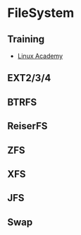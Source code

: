 # FileSystem

## Training
* [Linux Academy](https://linuxacademy.com/cp/courses/lesson/course/5411/lesson/3/module/428)

## EXT2/3/4

## BTRFS

## ReiserFS

## ZFS

## XFS

## JFS

## Swap
